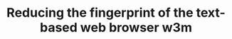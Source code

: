 ---
lang: es
layout: doc
redirect_from:
- /es/doc/mutt/
- /es/doc/W3m/
- /es/doc/w3m/
- /es/wiki/W3m/
redirect_to: https://github.com/Qubes-Community/Contents/blob/master/docs/configuration/w3m.md
ref: 101
title: Reducing the fingerprint of the text-based web browser w3m
---